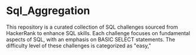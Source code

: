 # Sql_Aggregation
This repository is a curated collection of SQL challenges sourced from HackerRank to enhance SQL skills. 
Each challenge focuses on fundamental aspects of SQL, with an emphasis on BASIC SELECT statements.
The difficulty level of these challenges is categorized as "easy,"
